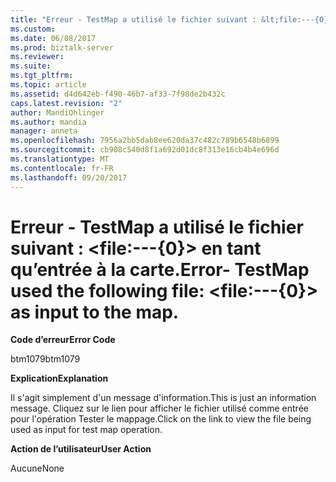 ```yaml
---
title: "Erreur - TestMap a utilisé le fichier suivant : &lt;file:---{0}&gt; en tant qu’entrée à la carte. | Microsoft Docs"
ms.custom: 
ms.date: 06/08/2017
ms.prod: biztalk-server
ms.reviewer: 
ms.suite: 
ms.tgt_pltfrm: 
ms.topic: article
ms.assetid: d4d642eb-f490-46b7-af33-7f98de2b432c
caps.latest.revision: "2"
author: MandiOhlinger
ms.author: mandia
manager: anneta
ms.openlocfilehash: 7956a2bb5dab8ee620da37c482c789b6548b6899
ms.sourcegitcommit: cb908c540d8f1a692d01dc8f313e16cb4b4e696d
ms.translationtype: MT
ms.contentlocale: fr-FR
ms.lasthandoff: 09/20/2017
---
```

# <a name="error--testmap-used-the-following-file-ltfile---0gt-as-input-to-the-map"></a><span data-ttu-id="5ca80-103">Erreur - TestMap a utilisé le fichier suivant : &lt;file:---{0}&gt; en tant qu’entrée à la carte.</span><span class="sxs-lookup"><span data-stu-id="5ca80-103">Error- TestMap used the following file: &lt;file:---{0}&gt; as input to the map.</span></span>
<span data-ttu-id="5ca80-104">**Code d’erreur**</span><span class="sxs-lookup"><span data-stu-id="5ca80-104">**Error Code**</span></span>  
  
 <span data-ttu-id="5ca80-105">btm1079</span><span class="sxs-lookup"><span data-stu-id="5ca80-105">btm1079</span></span>  
  
 <span data-ttu-id="5ca80-106">**Explication**</span><span class="sxs-lookup"><span data-stu-id="5ca80-106">**Explanation**</span></span>  
  
 <span data-ttu-id="5ca80-107">Il s'agit simplement d'un message d'information.</span><span class="sxs-lookup"><span data-stu-id="5ca80-107">This is just an information message.</span></span> <span data-ttu-id="5ca80-108">Cliquez sur le lien pour afficher le fichier utilisé comme entrée pour l'opération Tester le mappage.</span><span class="sxs-lookup"><span data-stu-id="5ca80-108">Click on the link to view the file being used as input for test map operation.</span></span>  
  
 <span data-ttu-id="5ca80-109">**Action de l’utilisateur**</span><span class="sxs-lookup"><span data-stu-id="5ca80-109">**User Action**</span></span>  
  
 <span data-ttu-id="5ca80-110">Aucune</span><span class="sxs-lookup"><span data-stu-id="5ca80-110">None</span></span>